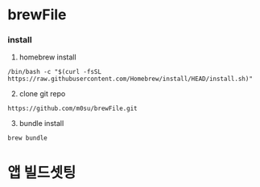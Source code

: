 # brewFile

### install
1. homebrew install
```shell
/bin/bash -c "$(curl -fsSL https://raw.githubusercontent.com/Homebrew/install/HEAD/install.sh)"
```

2. clone git repo
```
https://github.com/m0su/brewFile.git
```

3. bundle install
```
brew bundle
```

# 앱 빌드셋팅 
